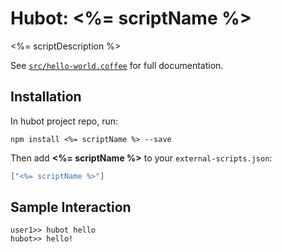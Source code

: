 # Hubot: <%= scriptName %>

<%= scriptDescription %>

See [`src/hello-world.coffee`](src/hello-world.coffee) for full documentation.

## Installation

In hubot project repo, run:

`npm install <%= scriptName %> --save`

Then add **<%= scriptName %>** to your `external-scripts.json`:

```json
["<%= scriptName %>"]
```

## Sample Interaction

```
user1>> hubot hello
hubot>> hello!
```
